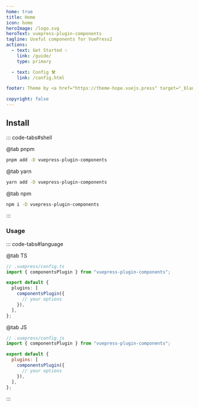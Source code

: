 ```yaml
---
home: true
title: Home
icon: home
heroImage: /logo.svg
heroText: vuepress-plugin-components
tagline: Useful components for VuePress2
actions:
  - text: Get Started 💡
    link: /guide/
    type: primary

  - text: Config 🛠
    link: /config.html

footer: Theme by <a href="https://theme-hope.vuejs.press" target="_blank">VuePress Theme Hope</a> | MIT Licensed, Copyright © 2019-present Mr.Hope

copyright: false
---
```


## Install

::: code-tabs#shell

@tab pnpm

```bash
pnpm add -D vuepress-plugin-components
```

@tab yarn

```bash
yarn add -D vuepress-plugin-components
```

@tab npm

```bash
npm i -D vuepress-plugin-components
```

:::

### Usage

::: code-tabs#language

@tab TS

```ts
// .vuepress/config.ts
import { componentsPlugin } from "vuepress-plugin-components";

export default {
  plugins: [
    componentsPlugin({
      // your options
    }),
  ],
};
```

@tab JS

```js
// .vuepress/config.js
import { componentsPlugin } from "vuepress-plugin-components";

export default {
  plugins: [
    componentsPlugin({
      // your options
    }),
  ],
};
```

:::

<NetlifyBadge />

<script setup lang="ts">
import NetlifyBadge from "@NetlifyBadge";
</script>
